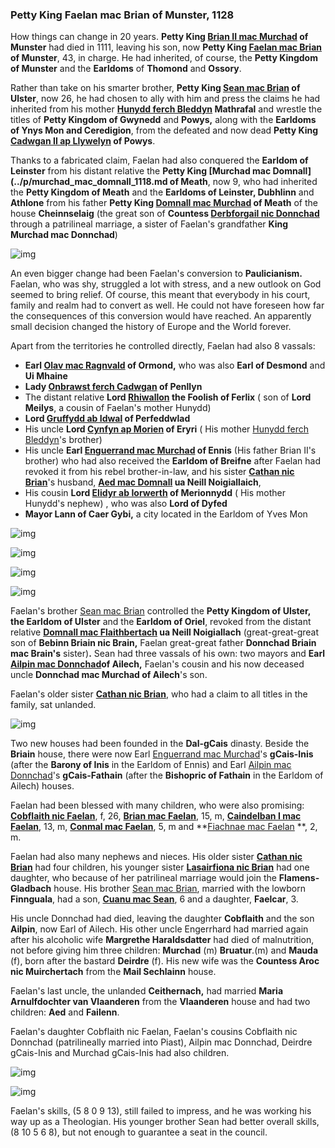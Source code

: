 ### Petty King Faelan mac Brian of Munster, 1128

How things can change in 20 years. **Petty King [Brian II mac Murchad](../p/brian_ii_mac_murchad_1048.md) of Munster** had died in 1111, leaving his son, now **Petty King [Faelan mac Brian](../p/faelan_mac_brian_1084.md) of Munster**, 43, in charge. He had inherited, of course, the **Petty Kingdom of Munster** and the **Earldoms** of **Thomond** and **Ossory**. 

Rather than take on his smarter brother, **Petty King [Sean mac Brian](../p/sean_mac_brian_1101.md)  of Ulster**, now 26, he had chosen to ally with him and press the claims he had inherited from his mother **[Hunydd ferch Bleddyn](../p/hunydd_ferch_bleddyn_1042.md) Mathrafal** and wrestle the titles of **Petty Kingdom of Gwynedd** and **Powys,** along with the **Earldoms of Ynys Mon and Ceredigion**, from the defeated and now dead **Petty King [Cadwgan II ap Llywelyn](../p/cadwgan_ii_ap_llywelyn_1078.md)  of Powys**. 

Thanks to a fabricated claim, Faelan had also conquered the **Earldom of Leinster** from his distant relative the **Petty King [Murchad mac Domnall](../p/murchad_mac_domnall_1118.md of Meath**, now 9, who had inherited the **Petty Kingdom of Meath** and the **Earldoms of Leinster, Dubhlinn** and **Athlone** from his father **Petty King [Domnall mac Murchad](../p/domnall_mac_murchad_1047.md) of Meath** of the house **Cheinnselaig** (the great son of **Countess [Derbforgail nic Donnchad](../p/derbforgail_nic_donnchad_1005.md)** through a patrilineal marriage, a sister of Faelan's grandfather **King Murchad mac Donnchad**)

![img](05-King_Faelan-1128/fam3.jpg)

An even bigger change had been Faelan's conversion to **Paulicianism.** Faelan, who was shy, struggled a lot with stress, and a new outlook on God seemed to bring relief. Of course, this meant that everybody in his court, family and realm had to convert as well. He could not have foreseen how far the consequences of this conversion would have reached. An apparently small decision changed the history of Europe and the World forever. 

Apart from the territories he controlled directly, Faelan had also 8 vassals:

- **Earl [Olav mac Ragnvald](../p/olav_mac_ragnvald_1066.md) of Ormond,** who was also **Earl of Desmond** and **Ui Mhaine**
- **Lady [Onbrawst ferch Cadwgan](../p/onbrawst_ferch_cadwgan_1104.md) of Penllyn**
- The distant relative **Lord [Rhiwallon](../p/rhiwallon_1087.md) the Foolish of Ferlix** ( son of **Lord Meilys**, a cousin of Faelan's mother Hunydd)
- **Lord [Gruffydd ab Idwal](../p/gruffydd_ab_idwal_1072.md) of Perfeddwlad**
- His uncle **Lord [Cynfyn ap Morien](../p/cynfyn_ap_morien_1077.md) of Eryri** ( His mother [Hunydd ferch Bleddyn](../p/hunydd_ferch_bleddyn_1042.md)'s brother) 
- His uncle **Earl [Enguerrand mac Murchad](../p/enguerrand_mac_murchad_1081.md) of Ennis** (His father Brian II's brother) who had also received the **Earldom of Breifne** after Faelan had revoked it from his rebel brother-in-law, and his sister **[Cathan nic Brian](../p/cathan_nic_brian_1078.md)**'s husband, **[Aed mac Domnall](../p/aed_mac_domnall_1078.md) ua Neill Noigiallaich**, 
- His cousin **Lord [Elidyr ab Iorwerth](../p/elidyr_ab_iorwerth_1085.md) of Merionnydd** ( His mother Hunydd's nephew) , who was also **Lord of Dyfed** 
- **Mayor Lann of Caer Gybi,** a city located in the Earldom of Yves Mon

![img](05-King_Faelan-1128/map1.jpg)

![img](05-King_Faelan-1128/vassal1.jpg)

![img](05-King_Faelan-1128/vassal2.jpg)

![img](05-King_Faelan-1128/wales1.jpg)

Faelan's brother [Sean mac Brian](../p/sean_mac_brian_1101.md) controlled the **Petty Kingdom of Ulster, the Earldom of Ulster** and the **Earldom of Oriel**, revoked from the distant relative **[Domnall mac Flaithbertach](../p/domnall_mac_flaithbertach_1069.md) ua Neill Noigiallach** (great-great-great son of **Bebinn Briain nic Brain,** Faelan great-great father **Donnchad Briain mac Brain's** sister)**.** Sean had three vassals of his own: two mayors and **Earl [Ailpin mac Donnchad](../p/ailpin_mac_donnchad_1101.md)of Ailech,** Faelan's cousin and his now deceased uncle **Donnchad mac Murchad of Ailech**'s son.

Faelan's older sister **[Cathan nic Brian](../p/cathan_nic_brian_1078.md)**, who had a claim to all titles in the family, sat unlanded.

![img](05-King_Faelan-1128/fam2.jpg)

Two new houses had been founded in the **Dal-gCais** dinasty. Beside the **Briain** house, there were now Earl [Enguerrand mac Murchad](../p/enguerrand_mac_murchad_1081.md)'s **gCais-Inis** (after the **Barony of Inis** in the Earldom of Ennis) and Earl [Ailpin mac Donnchad](../p/ailpin_mac_donnchad_1101.md)'s **gCais-Fathain** (after the **Bishopric of Fathain** in the Earldom of Ailech) houses. 

Faelan had been blessed with many children, who were also promising: **[Cobflaith nic Faelan](../p/cobflaith_nic_faelan_1101.md)**, f, 26, **[Brian mac Faelan](../p/brian_mac_faelan_1112.md)**, 15, m, **[Caindelban I mac Faelan](../p/caindelban_i_mac_faelan_1114.md)**, 13, m, **[Conmal mac Faelan](../p/conmal_mac_faelan_1122.md)**, 5, m and **[Fiachnae mac Faelan](../p/fiachnae_mac_faelan_1125.md) **, 2, m.

Faelan had also many nephews and nieces. His older sister **[Cathan nic Brian](../p/cathan_nic_brian_1078.md)** had four children, his younger sister **[Lasairfiona nic Brian](../p/lasairfiona_nic_brian_1100.md)** had one daughter, who because of her patrilineal marriage would join the **Flamens-Gladbach** house. His brother [Sean mac Brian](p/sean_mac_brian_1101.md), married with the lowborn **Finnguala**, had a son, **[Cuanu mac Sean](../p/cuanu_mac_sean_1121.md)**, 6 and a daughter, **Faelcar**, 3.

His uncle Donnchad had died, leaving the daughter **Cobflaith** and the son **Ailpin**, now Earl of Ailech. His other uncle Engerrhard had married again after his alcoholic wife **Margrethe Haraldsdatter** had died of malnutrition, not before giving him three children: **Murchad** (m) **Bruatur**.(m) and **Mauda** (f), born after the bastard **Deirdre** (f). His new wife was the **Countess Aroc nic Muirchertach** from the **Mail Sechlainn** house. 

Faelan's last uncle, the unlanded **Ceithernach,** had married **Maria Arnulfdochter van Vlaanderen** from the **Vlaanderen** house and had two children: **Aed** and **Failenn**.

Faelan's daughter Cobflaith nic Faelan, Faelan's cousins Cobflaith nic Donnchad (patrilineally married into Piast), Ailpin mac Donnchad, Deirdre gCais-Inis and Murchad gCais-Inis had also children.

![img](05-King_Faelan-1128/fam5.jpg)

![img](05-King_Faelan-1128/fam4.jpg)

Faelan's skills, (5 8 0 9 13), still failed to impress, and he was working his way up as a Theologian. His younger brother Sean had better overall skills, (8 10 5 6 8), but not enough to guarantee a seat in the council.